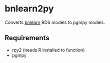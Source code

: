 # bnlearn2py
Converts [bnlearn](bnlearn.com "bnlearn - Bayesian network structure learning") RDS models to pgmpy models.
## Requirements
- rpy2 (needs R installed to function)
- pgmpy
